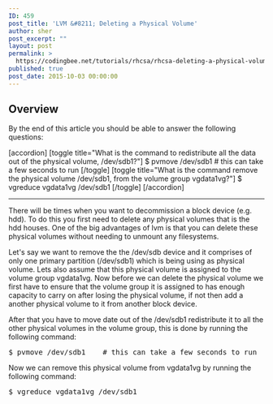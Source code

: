 ```yaml
---
ID: 459
post_title: 'LVM &#8211; Deleting a Physical Volume'
author: sher
post_excerpt: ""
layout: post
permalink: >
  https://codingbee.net/tutorials/rhcsa/rhcsa-deleting-a-physical-volume
published: true
post_date: 2015-10-03 00:00:00
---
```

<h2>Overview</h2>
By the end of this article you should be able to answer the following questions:

[accordion]
[toggle title="What is the command to redistribute all the data out of the physical volume, /dev/sdb1?"]
$ pvmove /dev/sdb1    # this can take a few seconds to run
[/toggle]
[toggle title="What is the command remove the physical volume /dev/sdb1, from the volume group vgdata1vg?"]
$ vgreduce vgdata1vg /dev/sdb1
[/toggle]
[/accordion]

<hr/>

There will be times when you want to decommission a block device (e.g. hdd). To do this you first need to delete any physical volumes that is the hdd houses. One of the big advantages of lvm is that you can delete these physical volumes without needing to unmount any filesystems. 

Let's say we want to remove the the /dev/sdb device and it comprises of only one primary partition (/dev/sdb1) which is being using as physical volume. Lets also assume that this physical volume is assigned to the volume group vgdata1vg. Now before we can delete the physical volume we first have to ensure that the volume group it is assigned to has enough capacity to carry on after losing the physical volume, if not then add a another physical volume to it from another block device.  

After that you have to move date out of the /dev/sdb1 redistribute it to all the other physical volumes in the volume group, this is done by running the following command:

<pre>
$ pvmove /dev/sdb1    # this can take a few seconds to run
</pre>

Now we can remove this physical volume from vgdata1vg by running the following command:

<pre>
$ vgreduce vgdata1vg /dev/sdb1
</pre>